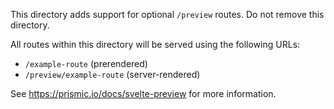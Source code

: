 This directory adds support for optional `/preview` routes. Do not remove this
directory.

All routes within this directory will be served using the following URLs:

- `/example-route` (prerendered)
- `/preview/example-route` (server-rendered)

See <https://prismic.io/docs/svelte-preview> for more information.
